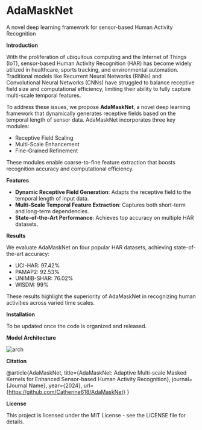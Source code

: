 # AdaMaskNet
A novel deep learning framework for sensor-based Human Activity Recognition

**Introduction**

With the proliferation of ubiquitous computing and the Internet of Things (IoT), sensor-based Human Activity Recognition (HAR) has become widely utilized in healthcare, sports tracking, and environmental automation. Traditional models like Recurrent Neural Networks (RNNs) and Convolutional Neural Networks (CNNs) have struggled to balance receptive field size and computational efficiency, limiting their ability to fully capture multi-scale temporal features.

To address these issues, we propose **AdaMaskNet**, a novel deep learning framework that dynamically generates receptive fields based on the temporal length of sensor data. AdaMaskNet incorporates three key modules:
* Receptive Field Scaling
* Multi-Scale Enhancement
* Fine-Grained Refinement

These modules enable coarse-to-fine feature extraction that boosts recognition accuracy and computational efficiency.

**Features**

* **Dynamic Receptive Field Generation**: Adapts the receptive field to the temporal length of input data.
* **Multi-Scale Temporal Feature Extraction**: Captures both short-term and long-term dependencies.
* **State-of-the-Art Performance**: Achieves top accuracy on multiple HAR datasets.

**Results**

We evaluate AdaMaskNet on four popular HAR datasets, achieving state-of-the-art accuracy:

* UCI-HAR: 97.42%
* PAMAP2: 92.53%
* UNIMIB-SHAR: 76.02%
* WISDM: 99%

These results highlight the superiority of AdaMaskNet in recognizing human activities across varied time scales.

**Installation**

To be updated once the code is organized and released.

**Model Architecture**

![arch](https://github.com/user-attachments/assets/bc13f0af-bef8-4d17-a262-cae0a412b059)

**Citation**

@article{AdaMaskNet,
  title={AdaMaskNet: Adaptive Multi-scale Masked Kernels for Enhanced Sensor-based Human Activity Recognition},
  journal={Journal Name},
  year={2024},
  url={https://github.com/Catherine618/AdaMaskNet}
}

**License**

This project is licensed under the MIT License - see the LICENSE file for details.

